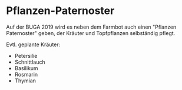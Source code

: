 # Pflanzen-Paternoster
Auf der BUGA 2019 wird es neben dem Farmbot auch einen "Pflanzen Paternoster" geben, der Kräuter und Topfpflanzen selbständig pflegt.


Evtl. geplante Kräuter:

- Petersilie
- Schnittlauch
- Basilikum
- Rosmarin
- Thymian



